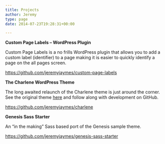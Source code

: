 ```yaml
---
title: Projects
author: Jeremy
type: page
date: 2014-07-23T19:28:31+00:00

---
```

**Custom Page Labels &#8211; WordPress Plugin**

Custom Page Labels is a no frills WordPress plugin that allows you to add a custom label (identifier) to a page making it is easier to quickly identify a page on the all pages screen.

<a title="Custom Page Labels" href="https://github.com/jeremyjaymes/custom-page-labels" target="_blank">https://github.com/jeremyjaymes/custom-page-labels</a>

**The Charlene WordPress Theme**

The long awaited relaunch of the Charlene theme is just around the corner. See the original theme [here][1] and follow along with development on GitHub.

<a href="https://github.com/jeremyjaymes/charlene" target="_blank">https://github.com/jeremyjaymes/charlene</a>

**Genesis Sass Starter**

An &#8220;in the making&#8221; Sass based port of the Genesis sample theme.

<a href="https://github.com/jeremyjaymes/genesis-sass-starter" target="_blank">https://github.com/jeremyjaymes/genesis-sass-starter</a>

 [1]: http://papertreedesign.com/themes